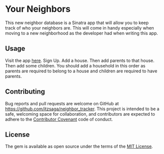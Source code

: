 # Your Neighbors

This new neighbor database is a Sinatra app that will allow you to keep track of who your neighbors are. This will come in handy especially when moving to a new neighborhood as the developer had when writing this app.

## Usage

Visit the app [here][1]. Sign Up. Add a house. Then add parents to that house. Then add some children. You should add a household in this order as parents are required to belong to a house and children are required to have parents.

## Contributing ##

Bug reports and pull requests are welcome on GitHub at https://github.com/itzsaga/neighbor_tracker. This project is intended to be a safe, welcoming space for collaboration, and contributors are expected to adhere to the [Contributor Covenant](https://github.com/itzsaga/neighbor_tracker/blob/master/CONTRIBUTING.md) code of conduct.

## License ##

The gem is available as open source under the terms of the [MIT License](https://github.com/itzsaga/neighbor_tracker/blob/master/LICENSE).

  [1]:https://your-neighbors.herokuapp.com/
